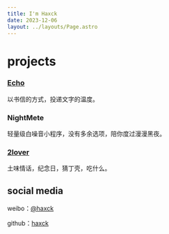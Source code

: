 ```yaml
---
title: I'm Haxck
date: 2023-12-06
layout: ../layouts/Page.astro
---
```



# projects

### [Echo](http://echo.haxck.com)

以书信的方式，投递文字的温度。

### NightMete

轻量级白噪音小程序，没有多余选项，陪你度过漫漫黑夜。

### [2lover](https://2l.haxck.com)

土味情话，纪念日，猜丁壳，吃什么。

## social media

weibo：[@haxck](https://weibo.com/haxck)

github：[haxck](https://github.com/haxck)




